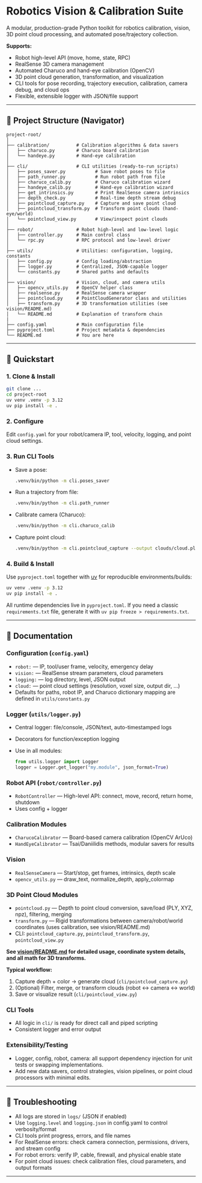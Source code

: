 # Robotics Vision & Calibration Suite

A modular, production-grade Python toolkit for robotics calibration, vision, 3D point cloud processing, and automated pose/trajectory collection.

**Supports:**

* Robot high-level API (move, home, state, RPC)
* RealSense 3D camera management
* Automated Charuco and hand-eye calibration (OpenCV)
* 3D point cloud generation, transformation, and visualization
* CLI tools for pose recording, trajectory execution, calibration, camera debug, and cloud ops
* Flexible, extensible logger with JSON/file support

---

## 📂 Project Structure (Navigator)

```
project-root/
│
├── calibration/          # Calibration algorithms & data savers
│   ├── charuco.py        # Charuco board calibration
│   └── handeye.py        # Hand-eye calibration
│
├── cli/                  # CLI utilities (ready-to-run scripts)
│   ├── poses_saver.py           # Save robot poses to file
│   ├── path_runner.py           # Run robot path from file
│   ├── charuco_calib.py         # Charuco calibration wizard
│   ├── handeye_calib.py         # Hand-eye calibration wizard
│   ├── get_intrinsics.py        # Print RealSense camera intrinsics
│   ├── depth_check.py           # Real-time depth stream debug
│   ├── pointcloud_capture.py    # Capture and save point cloud
│   ├── pointcloud_transform.py  # Transform point clouds (hand-eye/world)
│   └── pointcloud_view.py       # View/inspect point clouds
│
├── robot/                # Robot high-level and low-level logic
│   ├── controller.py     # Main control class
│   └── rpc.py            # RPC protocol and low-level driver
│
├── utils/                # Utilities: configuration, logging, constants
│   ├── config.py         # Config loading/abstraction
│   ├── logger.py         # Centralized, JSON-capable logger
│   └── constants.py      # Shared paths and defaults
│
├── vision/               # Vision, cloud, and camera utils
│   ├── opencv_utils.py   # OpenCV helper class
│   ├── realsense.py      # RealSense camera wrapper
│   ├── pointcloud.py     # PointCloudGenerator class and utilities
│   ├── transform.py      # 3D transformation utilities (see vision/README.md)
│   └── README.md         # Explanation of transform chain
|
├── config.yaml           # Main configuration file
├── pyproject.toml        # Project metadata & dependencies
└── README.md             # You are here
```

---

## 🚀 Quickstart

### 1. Clone & Install

```bash
git clone ...
cd project-root
uv venv .venv -p 3.12
uv pip install -e .
```

### 2. Configure

Edit `config.yaml` for your robot/camera IP, tool, velocity, logging, and point cloud settings.

### 3. Run CLI Tools

* Save a pose:

  ```bash
  .venv/bin/python -m cli.poses_saver
  ```
* Run a trajectory from file:

  ```bash
  .venv/bin/python -m cli.path_runner
  ```
* Calibrate camera (Charuco):

  ```bash
  .venv/bin/python -m cli.charuco_calib
  ```
* Capture point cloud:

  ```bash
  .venv/bin/python -m cli.pointcloud_capture --output clouds/cloud.ply
  ```

### 4. Build & Install

Use `pyproject.toml` together with [uv](https://github.com/astral-sh/uv) for reproducible environments/builds:

```bash
uv venv .venv -p 3.12
uv pip install -e .
```

All runtime dependencies live in `pyproject.toml`. If you need a classic
`requirements.txt` file, generate it with `uv pip freeze > requirements.txt`.

---

## 📑 Documentation

### Configuration (`config.yaml`)

* `robot:` — IP, tool/user frame, velocity, emergency delay
* `vision:` — RealSense stream parameters, cloud parameters
* `logging:` — log directory, level, JSON output
* `cloud:` — point cloud settings (resolution, voxel size, output dir, ...)
* Defaults for paths, robot IP, and Charuco dictionary mapping are defined in `utils/constants.py`

### Logger (`utils/logger.py`)

* Central logger: file/console, JSON/text, auto-timestamped logs
* Decorators for function/exception logging
* Use in all modules:

  ```python
  from utils.logger import Logger
  logger = Logger.get_logger("my.module", json_format=True)
  ```

### Robot API (`robot/controller.py`)

* `RobotController` — High-level API: connect, move, record, return home, shutdown
* Uses config + logger

### Calibration Modules

* `CharucoCalibrator` — Board-based camera calibration (OpenCV ArUco)
* `HandEyeCalibrator` — Tsai/Daniilidis methods, modular savers for results

### Vision

* `RealSenseCamera` — Start/stop, get frames, intrinsics, depth scale
* `opencv_utils.py` — draw\_text, normalize\_depth, apply\_colormap

### 3D Point Cloud Modules

* `pointcloud.py` — Depth to point cloud conversion, save/load (PLY, XYZ, npz), filtering, merging
* `transform.py` — Rigid transformations between camera/robot/world coordinates (uses calibration, see vision/README.md)
* CLI: `pointcloud_capture.py`, `pointcloud_transform.py`, `pointcloud_view.py`

**See [vision/README.md](./vision/README.md) for detailed usage, coordinate system details, and all math for 3D transforms.**

**Typical workflow:**

1. Capture depth + color → generate cloud (`cli/pointcloud_capture.py`)
2. (Optional) Filter, merge, or transform clouds (robot <-> camera <-> world)
3. Save or visualize result (`cli/pointcloud_view.py`)

### CLI Tools

* All logic in `cli/` is ready for direct call and piped scripting
* Consistent logger and error output

### Extensibility/Testing

* Logger, config, robot, camera: all support dependency injection for unit tests or swapping implementations.
* Add new data savers, control strategies, vision pipelines, or point cloud processors with minimal edits.

---

## 🧰 Troubleshooting

* All logs are stored in `logs/` (JSON if enabled)
* Use `logging.level` and `logging.json` in config.yaml to control verbosity/format
* CLI tools print progress, errors, and file names
* For RealSense errors: check camera connection, permissions, drivers, and stream config
* For robot errors: verify IP, cable, firewall, and physical enable state
* For point cloud issues: check calibration files, cloud parameters, and output formats

---
